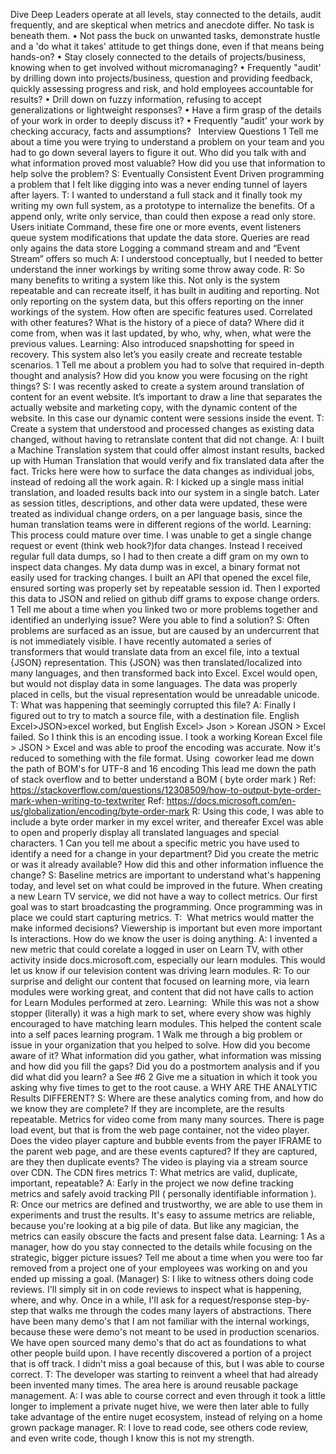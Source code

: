 Dive Deep
Leaders operate at all levels, stay connected to the details, audit frequently, and are skeptical when metrics and anecdote differ. No task is beneath them.
•	Not pass the buck on unwanted tasks, demonstrate hustle and a 'do what it takes' attitude to get things done, even if that means being hands-on?
•	Stay closely connected to the details of projects/business, knowing when to get involved without micromanaging?
•	Frequently "audit' by drilling down into projects/business, question and providing feedback, quickly assessing progress and risk, and hold employees accountable for results?
•	Drill down on fuzzy information, refusing to accept generalizations or lightweight responses?
•	Have a firm grasp of the details of your work in order to deeply discuss it?
•	Frequently "audit' your work by checking accuracy, facts and assumptions?
 
Interview Questions
1	Tell me about a time you were trying to understand a problem on your team and you had to go down several layers to figure it out. Who did you talk with and what information proved most valuable? How did you use that information to help solve the problem?
S: Eventually Consistent Event Driven programming a problem that I felt like digging into was a never ending tunnel of layers after layers.
T: I wanted to understand a full stack and it finally took my writing my own full system, as a prototype to internalize the benefits. Of a append only, write only service, than could then expose a read only store.
Users initiate Command, these fire one or more events, event listeners queue system modifications that update the data store.
Queries are read only agains the data store
Logging a command stream and and “Event Stream” offers so much
A: I understood conceptually, but I needed to better understand the inner workings by writing some throw away code.
R: So many benefits to writing a system like this. Not only is the system repeatable and can recreate itself, it has built in auditing and reporting. Not only reporting on the system data, but this offers reporting on the inner workings of the system.
How often are specific features used. Correlated with other features?
What is the history of a piece of data? Where did it come from, when was it last updated, by who, why, when, what were the previous values.
Learning: Also introduced snapshotting for speed in recovery.
This system also let’s you easily create and recreate testable scenarios.
1	Tell me about a problem you had to solve that required in-depth thought and analysis? How did you know you were focusing on the right things?
S: I was recently asked to create a system around translation of content for an event website. It’s important to draw a line that separates the actually website and marketing copy, with the dynamic content of the website. In this case our dynamic content were sessions inside the event.
T: Create a system that understood and processed changes as existing data changed, without having to retranslate content that did not change.
A: I built a Machine Translation system that could offer almost instant results, backed up with Human Translation that would verify and fix translated data after the fact. Tricks here were how to surface the data changes as individual jobs, instead of redoing all the work again.
R: I kicked up a single mass initial translation, and loaded results back into our system in a single batch. Later as session titles, descriptions, and other data were updated, these were treated as individual change orders, on a per language basis, since the human translation teams were in different regions of the world.
Learning: This process could mature over time. I was unable to get a single change request or event (think web hook?)for data changes. Instead I received regular full data dumps, so I had to then create a diff gram on my own to inspect data changes. My data dump was in excel, a binary format not easily used for tracking changes. I built an API that opened the excel file, ensured sorting was properly set by repeatable session id. Then I exported this data to JSON and relied on github diff grams to expose change orders.
1	Tell me about a time when you linked two or more problems together and identified an underlying issue? Were you able to find a solution?
S: Often problems are surfaced as an issue, but are caused by an undercurrent that is not immediately visible. I have recently automated a series of transformers that would translate data from an excel file, into a textual {JSON} representation. This {JSON} was then translated/localized into many languages, and then transformed back into Excel. Excel would open, but would not display data in some languages. The data was properly placed in cells, but the visual representation would be unreadable unicode.
T: What was happening that seemingly corrupted this file?
A: Finally I figured out to try to match a source file, with a destination file. English Excel>JSON>excel worked, but English Excel> Json > Korean JSON > Excel failed. So I think this is an encoding issue.
I took a working Korean Excel file > JSON > Excel and was able to proof the encoding was accurate.
Now it's reduced to something with the file format.
Using  coworker lead me down the path of BOM's for UTF-8 and 16 encoding
This lead me down the path of stack overflow and to better understand a BOM ( byte order mark )
Ref: https://stackoverflow.com/questions/12308509/how-to-output-byte-order-mark-when-writing-to-textwriter
Ref: https://docs.microsoft.com/en-us/globalization/encoding/byte-order-mark
R: Using this code, I was able to include a byte order marker in my excel writer, and thereafer Excel was able to open and properly display all translated languages and special characters.
1	Can you tell me about a specific metric you have used to identify a need for a change in your department? Did you create the metric or was it already available? How did this and other information influence the change?
S: Baseline metrics are important to understand what's happening today, and level set on what could be improved in the future. When creating a new Learn TV service, we did not have a way to collect metrics. Our first goal was to start broadcasting the programming. Once programming was in place we could start capturing metrics.
T:  What metrics would matter the make informed decisions? Viewership is important but even more important Is interactions. How do we know the user is doing anything.
A: I invented a new metric that could corelate a logged in user on Learn TV, with other activity inside docs.microsoft.com, especially our learn modules. This would let us know if our television content was driving learn modules.
R: To our surprise and delight our content that focused on learning more, via learn modules were working great, and content that did not have calls to action for Learn Modules performed at zero.
Learning:  While this was not a show stopper (literally) it was a high mark to set, where every show was highly encouraged to have matching learn modules. This helped the content scale into a self paces learning program.
1	Walk me through a big problem or issue in your organization that you helped to solve. How did you become aware of it? What information did you gather, what information was missing and how did you fill the gaps? Did you do a postmortem analysis and if you did what did you learn?
a	See #6
2	Give me a situation in which it took you asking why five times to get to the root cause.
a	WHY ARE THE ANALYTIC Results DIFFERENT?
S: Where are these analytics coming from, and how do we know they are complete? If they are incomplete, are the results repeatable. Metrics for video come from many many sources. There is page load event, but that is from the web page container, not the video player. Does the video player capture and bubble events from the payer IFRAME to the parent web page, and are these events captured? If they are captured, are they then duplicate events? The video is playing via a stream source over CDN. The CDN fires metrics
T: What metrics are valid, duplicate, important, repeatable?
A: Early in the project we now define tracking metrics and safely avoid tracking PII ( personally identifiable information ).
R: Once our metrics are defined and trustworthy, we are able to use them in experiments and trust the results. It's easy to assume metrics are reliable, because you're looking at a big pile of data. But like any magician, the metrics can easily obscure the facts and present false data.
Learning:
1	As a manager, how do you stay connected to the details while focusing on the strategic, bigger picture issues? Tell me about a time when you were too far removed from a project one of your employees was working on and you ended up missing a goal. (Manager)
S: I like to witness others doing code reviews. I'll simply sit in on code reviews to inspect what is happening, where, and why. Once in a while, I'll ask for a request/response step-by-step that walks me through the codes many layers of abstractions. There have been many demo's that I am not familiar with the internal workings, because these were demo's not meant to be used in production scenarios. We have open sourced many demo's that do act as foundations to what other people build upon. I have recently discovered a portion of a project that is off track. I didn't miss a goal because of this, but I was able to course correct.
T: The developer was starting to reinvent a wheel that had already been invented many times. The area here is around reusable package management.
A: I was able to course correct and even through it took a little longer to implement a private nuget hive, we were then later able to fully take advantage of the entire nuget ecosystem, instead of relying on a home grown package manager.
R: I love to read code, see others code review, and even write code, though I know this is not my strength.
